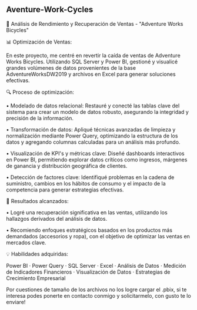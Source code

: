 ## Aventure-Work-Cycles

🚴 Análisis de Rendimiento y Recuperación de Ventas - "Adventure Works Bicycles"

📊 Optimización de Ventas:

En este proyecto, me centré en revertir la caída de ventas de Adventure Works Bicycles. Utilizando SQL Server y Power BI, gestioné y visualicé grandes volúmenes de datos provenientes de la base AdventureWorksDW2019 y archivos en Excel para generar soluciones efectivas.

🔍 Proceso de optimización:

• Modelado de datos relacional: Restauré y conecté las tablas clave del sistema para crear un modelo de datos robusto, asegurando la integridad y precisión de la información.

• Transformación de datos: Apliqué técnicas avanzadas de limpieza y normalización mediante Power Query, optimizando la estructura de los datos y agregando columnas calculadas para un análisis más profundo.

• Visualización de KPI's y métricas clave: Diseñé dashboards interactivos en Power BI, permitiendo explorar datos críticos como ingresos, márgenes de ganancia y distribución geográfica de clientes.

• Detección de factores clave: Identifiqué problemas en la cadena de suministro, cambios en los hábitos de consumo y el impacto de la competencia para generar estrategias efectivas.

🎯 Resultados alcanzados:

• Logré una recuperación significativa en las ventas, utilizando los hallazgos derivados del análisis de datos.

• Recomiendo enfoques estratégicos basados en los productos más demandados (accesorios y ropa), con el objetivo de optimizar las ventas en mercados clave.

💡 Habilidades adquiridas:

Power BI · Power Query · SQL Server · Excel · Análisis de Datos · Medición de Indicadores Financieros · Visualización de Datos · Estrategias de Crecimiento Empresarial

Por cuestiones de tamaño de los archivos no los logre cargar el .pbix, si te interesa podes ponerte en contacto conmigo y solicitarmelo, con gusto te lo enviare!
